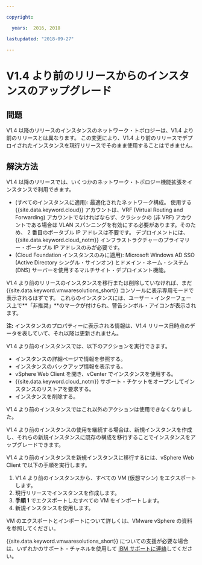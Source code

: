 ```yaml
---

copyright:

  years:  2016, 2018

lastupdated: "2018-09-27"

---
```


# V1.4 より前のリリースからのインスタンスのアップグレード

## 問題

V1.4 以降のリリースのインスタンスのネットワーク・トポロジーは、V1.4 より前のリリースとは異なります。 この変更により、V1.4 より前のリリースでデプロイされたインスタンスを現行リリースでそのまま使用することはできません。

## 解決方法

V1.4 以降のリリースでは、いくつかのネットワーク・トポロジー機能拡張をインスタンスで利用できます。
* (すべてのインスタンスに適用): 最適化されたネットワーク構成。 使用する {{site.data.keyword.cloud}} アカウントは、VRF (Virtual Routing and Forwarding) アカウントでなければならず、クラシックの (非 VRF) アカウントである場合は VLAN スパンニングを有効にする必要があります。そのため、 2 番目のポータブル IP アドレスは不要です。 デプロイメントには、{{site.data.keyword.cloud_notm}} インフラストラクチャーのプライマリー・ポータブル IP アドレスのみが必要です。
* (Cloud Foundation インスタンスのみに適用): Microsoft Windows AD SSO (Active Directory シングル・サインオン) とドメイン・ネーム・システム (DNS) サーバーを使用するマルチサイト・デプロイメント機能。

V1.4 より前のリリースのインスタンスを移行または削除していなければ、まだ {{site.data.keyword.vmwaresolutions_short}} コンソールに表示専用モードで表示されるはずです。 これらのインスタンスには、ユーザー・インターフェース上で**「非推奨」**のマークが付けられ、警告シンボル・アイコンが表示されます。

**注:** インスタンスのプロパティーに表示される情報は、V1.4 リリース日時点のデータを表していて、それ以降は更新されません。

V1.4 より前のインスタンスでは、以下のアクションを実行できます。
*  インスタンスの詳細ページで情報を参照する。
*  インスタンスのバックアップ情報を表示する。
*  vSphere Web Client を開き、vCenter でインスタンスを使用する。
*  {{site.data.keyword.cloud_notm}} サポート・チケットをオープンしてインスタンスのリストアを要求する。
*  インスタンスを削除する。

V1.4 より前のインスタンスではこれ以外のアクションは使用できなくなりました。

V1.4 より前のインスタンスの使用を継続する場合は、新規インスタンスを作成し、それらの新規インスタンスに既存の構成を移行することでインスタンスをアップグレードできます。

V1.4 より前のインスタンスを新規インスタンスに移行するには、vSphere Web Client で以下の手順を実行します。
1. V1.4 より前のインスタンスから、すべての VM (仮想マシン) をエクスポートします。
2. 現行リリースでインスタンスを作成します。
3. **手順 1** でエクスポートしたすべての VM をインポートします。
4. 新規インスタンスを使用します。

VM のエクスポートとインポートについて詳しくは、VMware vSphere の資料を参照してください。

{{site.data.keyword.vmwaresolutions_short}} についての支援が必要な場合は、いずれかのサポート・チャネルを使用して [IBM サポートに連絡](trbl_support.html)してください。
